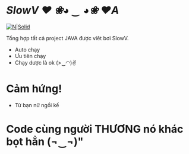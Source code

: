 # ______SlowV ❤___ ❀◕ ‿ ◕❀   ❤A___

[![N|Solid](https://lh3.ggpht.com/-IiRH1nVDQl8/WJaQI_UNUdI/AAAAAAAAHaw/25VllQSgJNkasnHCsGqIGGJbD_ch7A_UgCEw/s1600/trai-tim%2B%25281%2529.jpg)]()

Tổng hợp tất cả project JAVA được viêt bơi SlowV.

  - Auto chạy
  - Ưu tiên chạy
  - Chạy dược là ok  (>‿◠)✌


# Cảm hứng!

  - Từ bạn nữ ngồi kế



# Code cùng người THƯƠNG nó khác bọt hẳn (¬‿¬)"
